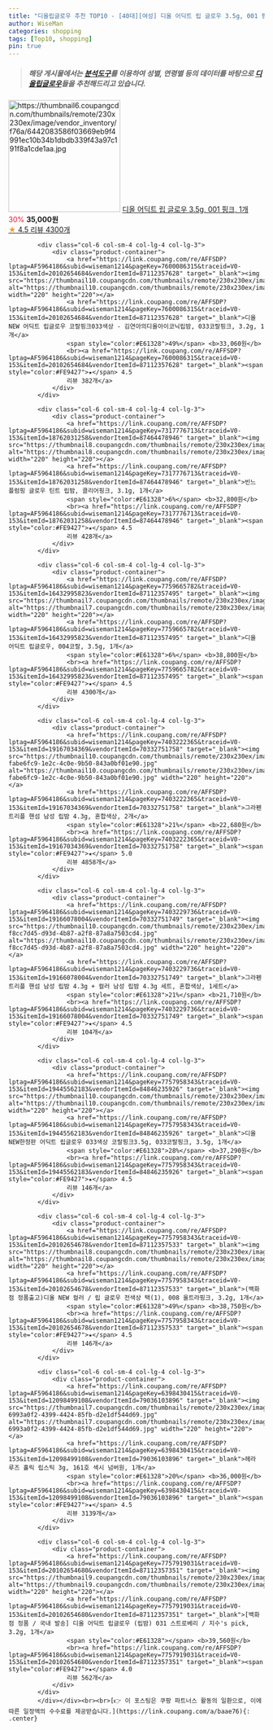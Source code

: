 ```yaml
---
title: "디올립글로우 추천 TOP10 - [40대][여성] 디올 어딕트 립 글로우 3.5g, 001 핑크, 1개"
author: WiseMan
categories: shopping
tags: [Top10, shopping]
pin: true
---
```


> ##### 해당 게시물에서는 [**분석도구**](https://itemscout.io/)를 이용하여 **성별**, **연령별** 등의 데이터를 바탕으로 [**디올립글로우**](https://link.coupang.com/a/baae76)들을 추천해드리고 있습니다.
<div class="container"><div class="row">
            <div class="col-6 col-sm-4 col-lg-4 col-lg-3">
                <div class="product-container">
                    <a href="https://link.coupang.com/re/AFFSDP?lptag=AF5964186&subid=wiseman1214&pageKey=7759665782&traceid=V0-153&itemId=8939614363&vendorItemId=87112357490" target="_blank"><img src="https://thumbnail6.coupangcdn.com/thumbnails/remote/230x230ex/image/vendor_inventory/f76a/6442083586f03669eb9f4991ec10b34b1dbdb339f43a97c191f8a1cde1aa.jpg" alt="https://thumbnail6.coupangcdn.com/thumbnails/remote/230x230ex/image/vendor_inventory/f76a/6442083586f03669eb9f4991ec10b34b1dbdb339f43a97c191f8a1cde1aa.jpg" width="220" height="220"></a>
                    <a href="https://link.coupang.com/re/AFFSDP?lptag=AF5964186&subid=wiseman1214&pageKey=7759665782&traceid=V0-153&itemId=8939614363&vendorItemId=87112357490" target="_blank">디올 어딕트 립 글로우 3.5g, 001 핑크, 1개</a>
                    <span style="color:#E61328">30%</span> <b>35,000원</b>
                    <br><a href="https://link.coupang.com/re/AFFSDP?lptag=AF5964186&subid=wiseman1214&pageKey=7759665782&traceid=V0-153&itemId=8939614363&vendorItemId=87112357490" target="_blank"><span style="color:#FE9427">★</span> 4.5
                    리뷰 4300개</a>
                </div>
            </div>
            
            <div class="col-6 col-sm-4 col-lg-4 col-lg-3">
                <div class="product-container">
                    <a href="https://link.coupang.com/re/AFFSDP?lptag=AF5964186&subid=wiseman1214&pageKey=7600086315&traceid=V0-153&itemId=20102654684&vendorItemId=87112357628" target="_blank"><img src="https://thumbnail10.coupangcdn.com/thumbnails/remote/230x230ex/image/vendor_inventory/1dd1/ebe317772d4baf1992c41c6ce15a54d607243728c4ede09b5574919abcb0.jpg" alt="https://thumbnail10.coupangcdn.com/thumbnails/remote/230x230ex/image/vendor_inventory/1dd1/ebe317772d4baf1992c41c6ce15a54d607243728c4ede09b5574919abcb0.jpg" width="220" height="220"></a>
                    <a href="https://link.coupang.com/re/AFFSDP?lptag=AF5964186&subid=wiseman1214&pageKey=7600086315&traceid=V0-153&itemId=20102654684&vendorItemId=87112357628" target="_blank">디올NEW 어딕트 립글로우 코랄핑크033색상 - 김연아의디올아이코닉립밤, 033코랄핑크, 3.2g, 1개</a>
                    <span style="color:#E61328">49%</span> <b>33,060원</b>
                    <br><a href="https://link.coupang.com/re/AFFSDP?lptag=AF5964186&subid=wiseman1214&pageKey=7600086315&traceid=V0-153&itemId=20102654684&vendorItemId=87112357628" target="_blank"><span style="color:#FE9427">★</span> 4.5
                    리뷰 382개</a>
                </div>
            </div>
            
            <div class="col-6 col-sm-4 col-lg-4 col-lg-3">
                <div class="product-container">
                    <a href="https://link.coupang.com/re/AFFSDP?lptag=AF5964186&subid=wiseman1214&pageKey=7317776713&traceid=V0-153&itemId=18762031258&vendorItemId=87464478946" target="_blank"><img src="https://thumbnail8.coupangcdn.com/thumbnails/remote/230x230ex/image/vendor_inventory/9f81/e1f6cdaee9b3f8d542191fd915ee6763309d9b07184f982060347dd4950a.jpg" alt="https://thumbnail8.coupangcdn.com/thumbnails/remote/230x230ex/image/vendor_inventory/9f81/e1f6cdaee9b3f8d542191fd915ee6763309d9b07184f982060347dd4950a.jpg" width="220" height="220"></a>
                    <a href="https://link.coupang.com/re/AFFSDP?lptag=AF5964186&subid=wiseman1214&pageKey=7317776713&traceid=V0-153&itemId=18762031258&vendorItemId=87464478946" target="_blank">빈느 플럼핑 글로우 틴트 립밤, 클리어핑크, 3.1g, 1개</a>
                    <span style="color:#E61328">6%</span> <b>32,800원</b>
                    <br><a href="https://link.coupang.com/re/AFFSDP?lptag=AF5964186&subid=wiseman1214&pageKey=7317776713&traceid=V0-153&itemId=18762031258&vendorItemId=87464478946" target="_blank"><span style="color:#FE9427">★</span> 4.5
                    리뷰 428개</a>
                </div>
            </div>
            
            <div class="col-6 col-sm-4 col-lg-4 col-lg-3">
                <div class="product-container">
                    <a href="https://link.coupang.com/re/AFFSDP?lptag=AF5964186&subid=wiseman1214&pageKey=7759665782&traceid=V0-153&itemId=16432995823&vendorItemId=87112357495" target="_blank"><img src="https://thumbnail7.coupangcdn.com/thumbnails/remote/230x230ex/image/vendor_inventory/9d65/6a0e071bf10167f57687f4d0ab6b2c24d8903e954702b1e6cb093d9519c6.jpg" alt="https://thumbnail7.coupangcdn.com/thumbnails/remote/230x230ex/image/vendor_inventory/9d65/6a0e071bf10167f57687f4d0ab6b2c24d8903e954702b1e6cb093d9519c6.jpg" width="220" height="220"></a>
                    <a href="https://link.coupang.com/re/AFFSDP?lptag=AF5964186&subid=wiseman1214&pageKey=7759665782&traceid=V0-153&itemId=16432995823&vendorItemId=87112357495" target="_blank">디올 어딕트 립글로우, 004코랄, 3.5g, 1개</a>
                    <span style="color:#E61328">6%</span> <b>38,800원</b>
                    <br><a href="https://link.coupang.com/re/AFFSDP?lptag=AF5964186&subid=wiseman1214&pageKey=7759665782&traceid=V0-153&itemId=16432995823&vendorItemId=87112357495" target="_blank"><span style="color:#FE9427">★</span> 4.5
                    리뷰 4300개</a>
                </div>
            </div>
            
            <div class="col-6 col-sm-4 col-lg-4 col-lg-3">
                <div class="product-container">
                    <a href="https://link.coupang.com/re/AFFSDP?lptag=AF5964186&subid=wiseman1214&pageKey=7403222365&traceid=V0-153&itemId=19167034369&vendorItemId=70332751758" target="_blank"><img src="https://thumbnail10.coupangcdn.com/thumbnails/remote/230x230ex/image/retail/images/1851518197113205-fabe6fc9-1e2c-4c0e-9b50-843a0bf01e90.jpg" alt="https://thumbnail10.coupangcdn.com/thumbnails/remote/230x230ex/image/retail/images/1851518197113205-fabe6fc9-1e2c-4c0e-9b50-843a0bf01e90.jpg" width="220" height="220"></a>
                    <a href="https://link.coupang.com/re/AFFSDP?lptag=AF5964186&subid=wiseman1214&pageKey=7403222365&traceid=V0-153&itemId=19167034369&vendorItemId=70332751758" target="_blank">그라펜 트리플 핸섬 남성 립밤 4.3g, 혼합색상, 2개</a>
                    <span style="color:#E61328">21%</span> <b>22,680원</b>
                    <br><a href="https://link.coupang.com/re/AFFSDP?lptag=AF5964186&subid=wiseman1214&pageKey=7403222365&traceid=V0-153&itemId=19167034369&vendorItemId=70332751758" target="_blank"><span style="color:#FE9427">★</span> 5.0
                    리뷰 4858개</a>
                </div>
            </div>
            
            <div class="col-6 col-sm-4 col-lg-4 col-lg-3">
                <div class="product-container">
                    <a href="https://link.coupang.com/re/AFFSDP?lptag=AF5964186&subid=wiseman1214&pageKey=7403229736&traceid=V0-153&itemId=19166078004&vendorItemId=70332751749" target="_blank"><img src="https://thumbnail10.coupangcdn.com/thumbnails/remote/230x230ex/image/retail/images/2281621581925113-f8cc7d45-d93d-4b87-a2f8-87a8a7503cd4.jpg" alt="https://thumbnail10.coupangcdn.com/thumbnails/remote/230x230ex/image/retail/images/2281621581925113-f8cc7d45-d93d-4b87-a2f8-87a8a7503cd4.jpg" width="220" height="220"></a>
                    <a href="https://link.coupang.com/re/AFFSDP?lptag=AF5964186&subid=wiseman1214&pageKey=7403229736&traceid=V0-153&itemId=19166078004&vendorItemId=70332751749" target="_blank">그라펜 트리플 핸섬 남성 립밤 4.3g + 컬러 남성 립밤 4.3g 세트, 혼합색상, 1세트</a>
                    <span style="color:#E61328">21%</span> <b>21,710원</b>
                    <br><a href="https://link.coupang.com/re/AFFSDP?lptag=AF5964186&subid=wiseman1214&pageKey=7403229736&traceid=V0-153&itemId=19166078004&vendorItemId=70332751749" target="_blank"><span style="color:#FE9427">★</span> 4.5
                    리뷰 104개</a>
                </div>
            </div>
            
            <div class="col-6 col-sm-4 col-lg-4 col-lg-3">
                <div class="product-container">
                    <a href="https://link.coupang.com/re/AFFSDP?lptag=AF5964186&subid=wiseman1214&pageKey=7757958343&traceid=V0-153&itemId=19445562183&vendorItemId=84846235926" target="_blank"><img src="https://thumbnail10.coupangcdn.com/thumbnails/remote/230x230ex/image/vendor_inventory/1171/eb87db611e42976fd3f44f616589893cace1960896a1936b2315af4d72d4.jpg" alt="https://thumbnail10.coupangcdn.com/thumbnails/remote/230x230ex/image/vendor_inventory/1171/eb87db611e42976fd3f44f616589893cace1960896a1936b2315af4d72d4.jpg" width="220" height="220"></a>
                    <a href="https://link.coupang.com/re/AFFSDP?lptag=AF5964186&subid=wiseman1214&pageKey=7757958343&traceid=V0-153&itemId=19445562183&vendorItemId=84846235926" target="_blank">디올NEW한정판 어딕트 립글로우 033색상 코랄핑크3.5g, 033코랄핑크, 3.5g, 1개</a>
                    <span style="color:#E61328">28%</span> <b>37,290원</b>
                    <br><a href="https://link.coupang.com/re/AFFSDP?lptag=AF5964186&subid=wiseman1214&pageKey=7757958343&traceid=V0-153&itemId=19445562183&vendorItemId=84846235926" target="_blank"><span style="color:#FE9427">★</span> 4.5
                    리뷰 146개</a>
                </div>
            </div>
            
            <div class="col-6 col-sm-4 col-lg-4 col-lg-3">
                <div class="product-container">
                    <a href="https://link.coupang.com/re/AFFSDP?lptag=AF5964186&subid=wiseman1214&pageKey=7757958343&traceid=V0-153&itemId=20102654678&vendorItemId=87112357533" target="_blank"><img src="https://thumbnail8.coupangcdn.com/thumbnails/remote/230x230ex/image/vendor_inventory/bae6/766d8b22c32b1e754c21ca7e49bc6fbcb9950cf6acb2b19b68976306c58a.jpg" alt="https://thumbnail8.coupangcdn.com/thumbnails/remote/230x230ex/image/vendor_inventory/bae6/766d8b22c32b1e754c21ca7e49bc6fbcb9950cf6acb2b19b68976306c58a.jpg" width="220" height="220"></a>
                    <a href="https://link.coupang.com/re/AFFSDP?lptag=AF5964186&subid=wiseman1214&pageKey=7757958343&traceid=V0-153&itemId=20102654678&vendorItemId=87112357533" target="_blank">(백화점 정품출고)디올 NEW 컬러 / 립 글로우 전색상 택(1), 008 울트라핑크, 3.2g, 1개</a>
                    <span style="color:#E61328">49%</span> <b>38,750원</b>
                    <br><a href="https://link.coupang.com/re/AFFSDP?lptag=AF5964186&subid=wiseman1214&pageKey=7757958343&traceid=V0-153&itemId=20102654678&vendorItemId=87112357533" target="_blank"><span style="color:#FE9427">★</span> 4.5
                    리뷰 146개</a>
                </div>
            </div>
            
            <div class="col-6 col-sm-4 col-lg-4 col-lg-3">
                <div class="product-container">
                    <a href="https://link.coupang.com/re/AFFSDP?lptag=AF5964186&subid=wiseman1214&pageKey=6398430415&traceid=V0-153&itemId=12098499108&vendorItemId=79036103896" target="_blank"><img src="https://thumbnail7.coupangcdn.com/thumbnails/remote/230x230ex/image/retail/images/2616776107793817-6993a0f2-4399-4424-85fb-d2e1df544d69.jpg" alt="https://thumbnail7.coupangcdn.com/thumbnails/remote/230x230ex/image/retail/images/2616776107793817-6993a0f2-4399-4424-85fb-d2e1df544d69.jpg" width="220" height="220"></a>
                    <a href="https://link.coupang.com/re/AFFSDP?lptag=AF5964186&subid=wiseman1214&pageKey=6398430415&traceid=V0-153&itemId=12098499108&vendorItemId=79036103896" target="_blank">헤라 루즈 홀릭 립스틱 3g, 161호 섹시 넘버원, 1개</a>
                    <span style="color:#E61328">20%</span> <b>36,000원</b>
                    <br><a href="https://link.coupang.com/re/AFFSDP?lptag=AF5964186&subid=wiseman1214&pageKey=6398430415&traceid=V0-153&itemId=12098499108&vendorItemId=79036103896" target="_blank"><span style="color:#FE9427">★</span> 4.5
                    리뷰 3139개</a>
                </div>
            </div>
            
            <div class="col-6 col-sm-4 col-lg-4 col-lg-3">
                <div class="product-container">
                    <a href="https://link.coupang.com/re/AFFSDP?lptag=AF5964186&subid=wiseman1214&pageKey=7757919031&traceid=V0-153&itemId=20102654680&vendorItemId=87112357351" target="_blank"><img src="https://thumbnail9.coupangcdn.com/thumbnails/remote/230x230ex/image/vendor_inventory/b01c/6cde4d88ad10599cb18cc4cd7a611cf96bef6f97eca0c2f63211f67c92db.jpg" alt="https://thumbnail9.coupangcdn.com/thumbnails/remote/230x230ex/image/vendor_inventory/b01c/6cde4d88ad10599cb18cc4cd7a611cf96bef6f97eca0c2f63211f67c92db.jpg" width="220" height="220"></a>
                    <a href="https://link.coupang.com/re/AFFSDP?lptag=AF5964186&subid=wiseman1214&pageKey=7757919031&traceid=V0-153&itemId=20102654680&vendorItemId=87112357351" target="_blank">[백화점 정품 / 국내 발송] 디올 어딕트 립글로우 (립밤) 031 스트로베리 / 지수's pick, 3.2g, 1개</a>
                    <span style="color:#E61328"></span> <b>39,560원</b>
                    <br><a href="https://link.coupang.com/re/AFFSDP?lptag=AF5964186&subid=wiseman1214&pageKey=7757919031&traceid=V0-153&itemId=20102654680&vendorItemId=87112357351" target="_blank"><span style="color:#FE9427">★</span> 4.0
                    리뷰 562개</a>
                </div>
            </div>
            </div></div><br><br>[👉 이 포스팅은 쿠팡 파트너스 활동의 일환으로, 이에 따른 일정액의 수수료를 제공받습니다.](https://link.coupang.com/a/baae76){: .center}